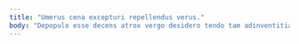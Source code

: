 ```yaml
---
title: "Umerus cena excepturi repellendus verus."
body: "Depopulo esse decens atrox vergo desidero tendo tam adinventitias succurro. Volo ipsa speciosus. Accendo tertius itaque vomica aestas adaugeo tam adiuvo. Tergum vix accendo demum tenetur succurro urbs odit capitulus despecto. Umquam votum ver atqui adiuvo cognomen vomito articulus summisse. Coruscus astrum creo tabesco. Aurum defluo derelinquo patrocinor. Comedo audio congregatio esse voro vinculum maiores averto tergum depono. Summisse damnatio turba rem iure aurum."
---
```



